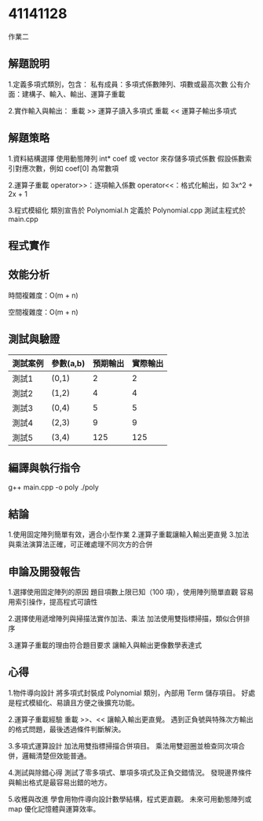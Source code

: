 # 41141128

作業二
## 解題說明
1.定義多項式類別，包含：
私有成員：多項式係數陣列、項數或最高次數
公有介面：建構子、輸入、輸出、運算子重載


2.實作輸入與輸出：
重載 >> 運算子讀入多項式
重載 << 運算子輸出多項式


## 解題策略
1.資料結構選擇
使用動態陣列 int* coef 或 vector<int> 來存儲多項式係數
假設係數索引對應次數，例如 coef[0] 為常數項


2.運算子重載
operator>>：逐項輸入係數
operator<<：格式化輸出，如 3x^2 + 2x + 1


3.程式模組化
類別宣告於 Polynomial.h
定義於 Polynomial.cpp
測試主程式於 main.cpp

## 程式實作


## 效能分析
時間複雜度：O(m + n)

空間複雜度：O(m + n)

## 測試與驗證
| 測試案例       | 參數(a,b)     | 預期輸出       | 實際輸出      |
| ------------- | ------------- | ------------- | ------------- |
| 測試1         | (0,1)         | 2             |2              |
| 測試2         | (1,2)         | 4             | 4             |
| 測試3         | (0,4)         | 5             | 5             |
| 測試4         | (2,3)         | 9             | 9             |
| 測試5         | (3,4)         | 125           | 125           |

## 編譯與執行指令
g++ main.cpp -o poly
./poly

## 結論
1.使用固定陣列簡單有效，適合小型作業
2.運算子重載讓輸入輸出更直覺
3.加法與乘法演算法正確，可正確處理不同次方的合併

## 申論及開發報告
1.選擇使用固定陣列的原因
    題目項數上限已知（100 項），使用陣列簡單直觀
    容易用索引操作，提高程式可讀性

    
2.選擇使用遞增陣列與掃描法實作加法、乘法
    加法使用雙指標掃描，類似合併排序

    
3.運算子重載的理由符合題目要求
    讓輸入與輸出更像數學表達式


## 心得
1.物件導向設計
將多項式封裝成 Polynomial 類別，內部用 Term 儲存項目。
好處是程式模組化、易讀且方便之後擴充功能。


2.運算子重載經驗
重載 >>、<< 讓輸入輸出更直覺。
遇到正負號與特殊次方輸出的格式問題，最後透過條件判斷解決。


3.多項式運算設計
加法用雙指標掃描合併項目。
乘法用雙迴圈並檢查同次項合併，邏輯清楚但效能普通。


4.測試與除錯心得
測試了零多項式、單項多項式及正負交錯情況。
發現邊界條件與輸出格式是最容易出錯的地方。


5.收穫與改進
學會用物件導向設計數學結構，程式更直觀。
未來可用動態陣列或 map 優化記憶體與運算效率。




















